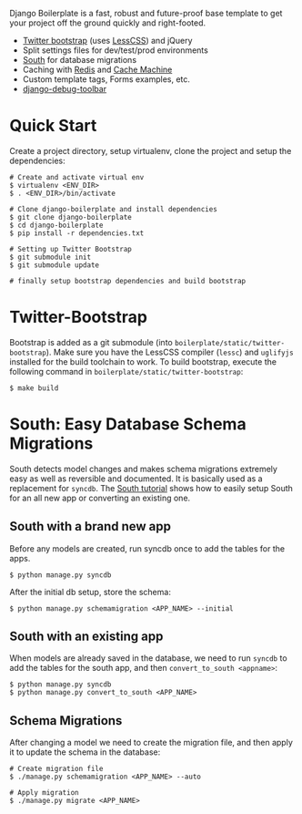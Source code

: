 Django Boilerplate is a fast, robust and future-proof base template to get your project off the ground quickly and right-footed.

* [Twitter bootstrap](http://twitter.github.com/bootstrap/) (uses [LessCSS](http://lesscss.org/)) and jQuery
* Split settings files for dev/test/prod environments
* [South](http://south.aeracode.org/) for database migrations
* Caching with [Redis](https://github.com/sebleier/django-redis-cache/) and [Cache Machine](https://github.com/jbalogh/django-cache-machine)
* Custom template tags, Forms examples, etc.
* [django-debug-toolbar](https://github.com/django-debug-toolbar)


Quick Start
===========
Create a project directory, setup virtualenv, clone the project and setup the dependencies:

	# Create and activate virtual env
	$ virtualenv <ENV_DIR>
	$ . <ENV_DIR>/bin/activate

	# Clone django-boilerplate and install dependencies
    $ git clone django-boilerplate
    $ cd django-boilerplate
    $ pip install -r dependencies.txt

    # Setting up Twitter Bootstrap
    $ git submodule init
    $ git submodule update

    # finally setup bootstrap dependencies and build bootstrap


Twitter-Bootstrap
=================

Bootstrap is added as a git submodule (into `boilerplate/static/twitter-bootstrap`). Make sure you have the LessCSS compiler (`lessc`) and `uglifyjs` installed for the build toolchain to work. To build bootstrap, execute the following command in `boilerplate/static/twitter-bootstrap`:

    $ make build


South: Easy Database Schema Migrations
======================================

South detects model changes and makes schema migrations extremely easy as well as reversible and documented. It is basically used as a replacement for `syncdb`. The [South tutorial](http://south.readthedocs.org/en/latest/index.html) shows how to easily setup South for an
all new app or converting an existing one.

South with a brand new app
--------------------------
Before any models are created, run syncdb once to add the tables for the apps.

    $ python manage.py syncdb

After the initial db setup, store the schema:

    $ python manage.py schemamigration <APP_NAME> --initial


South with an existing app
--------------------------
When models are already saved in the database, we need to run `syncdb` to add the tables for the
south app, and then `convert_to_south <appname>`:

    $ python manage.py syncdb
    $ python manage.py convert_to_south <APP_NAME>


Schema Migrations
-----------------
After changing a model we need to create the migration file, and then apply it to update the schema in the database:

    # Create migration file
    $ ./manage.py schemamigration <APP_NAME> --auto

    # Apply migration
    $ ./manage.py migrate <APP_NAME>

